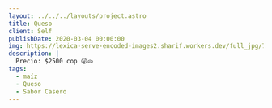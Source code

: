```yaml
---
layout: ../../../layouts/project.astro
title: Queso
client: Self
publishDate: 2020-03-04 00:00:00
img: https://lexica-serve-encoded-images2.sharif.workers.dev/full_jpg/7234bbff-db51-42a7-9043-f6ea7269acb7
description: |
  Precio: $2500 cop 😜🫓
tags:
  - maíz
  - Queso
  - Sabor Casero
---
```

